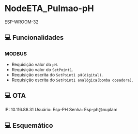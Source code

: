 # NodeETA_Pulmao-pH
ESP-WROOM-32

## 💻 Funcionalidades
### MODBUS
* Requisição valor do `pH`.
* Requisição valor do `SetPoint1`.
* Requisição escrita do `SetPoint1 pH(digital)`.
* Requisição escrita do `SetPoint1 analógica(bomba dosadora)`.


## 💻 OTA
IP: 10.116.88.31
Usuário: Esp-PH
Senha: Esp-ph@nuplam


## 💻 Esquemático




